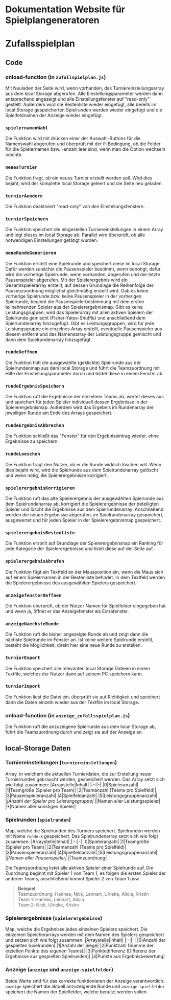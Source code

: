 # Dokumentation Website für Spielplangeneratoren

# Zufallsspielplan

## Code

### onload-function (in `zufallspielplan.js`)
Mit Neuladen der Seite wird, wenn vorhanden, das Turniereinstellungsarray aus dem local Storage abgerufen. Alle Einstellungsparameter werden dann entsprechend angezeigt und alle Einstellungsfenster auf "read-only" gestellt. Außerdem wird die Bestenliste wieder eingefügt, alle bereits im local Storage gespeicherten Spielrunden werden wieder eingefügt und die Spielfeldnamen der Anzeige wieder eingefügt.

### `spielernamenWahl`
Die Funktion wird mit drücken einer der Auswahl-Buttons für die Namenswahl abgerufen und überprüft mit der if-Bedingung, ob die Felder für die Spielernamen bzw. -anzahl leer sind, wenn man die Option wechseln möchte.

### `neuesTurnier`
Die Funktion fragt, ob ein neues Turnier erstellt werden soll. Wird dies bejaht, wird der komplette local Storage geleert und die Seite neu geladen.

### `turnierAendern`
Die Funktion deaktiviert "read-only" von den Einstellungsfenstern.

### `turnierSpeichern`
Die Funktion speichert die eingestellen Turniereinstellungen in einem Array und legt dieses im local Storage ab. Parallel wird überprüft, ob alle notwendigen Einstellungen getätigt wurden.

### `neueRundeGenerieren`
Die Funktion erstellt eine Spielrunde und speichert diese im local Storage. Dafür werden zunächst die Pausenspieler bestimmt, wenn benötigt, dafür wird die vorherige Spielrunde, wenn vorhanden, abgerufen und der letzte Pausenspieler abgerufen. Mit der Spielerergebnis wird ein Gesamtspielerarray erstellt, auf dessen Grundlage die Reihenfolge der Pausenzuordnung möglichst gleichmäßig erstellt wird. Gab es keine vorherige Spielrunde bzw. keine Pausenspieler in der vorherigen Spielrunde, beginnt die Pausenspielerbestimmung mit dem ersten teilnehmenden Spieler aus der Spielerergebnismap. Gibt es keine Leistungsgruppen, wird das Spielerarray mit allen aktiven Spielern der Spielrunde gemischt (Fisher-Yates-Shuffle) und anschließend dem Spielrundenarray hinzugefügt. Gibt es Leistungsgruppen, wird für jede Leistungsgruppe ein einzelnes Array erstellt, eventuelle Pausenspieler aus diesem entfernt und das Namensarray der Leistungsgruppe gemischt und dann dem Spielrundenarray hinzugefügt.

### `rundeOeffnen`
Die Funktion holt die ausgewählte (geklickte) Spielrunde aus der Spielrundenmap aus dem local Storage und führt die Teamzuordnung mit Hilfe der Einstellungsparameter durch und bildet diese in einem Fenster ab.

### `rundeErgebnisSpeichern`
Die Funktion ruft die Ergebnisse der einzelnen Teams ab, wertet dieses aus und speichert für jeden Spieler individuell dessen Ergebnisse in der Spielerergebnismap. Außerdem wird das Ergebnis im Rundenarray der jeweiligen Runde am Ende des Arrays gespeichert.

### `rundeErgebnisAbbrechen`
Die Funktion schließt das "Fenster" für den Ergebniseintrag wieder, ohne Ergebnisse zu speichern.

### `rundeLoeschen`
Die Funktion fragt den Nutzer, ob er die Runde wirklich löschen will. Wenn dies bejaht wird, wird die Spielrunde aus dem Spielrundenarray gelöscht und wenn nötig, die Spielerergebnisse korrigiert.

### `spielerergebnisKorrigieren`
Die Funktion ruft das alte Spielerergebnis der ausgewählten Spielrunde aus dem Spielrundenarray ab, korrigiert die Spielerergebnisse der beteiligten Spieler und löscht die Ergebnisse aus dem Spielrundenarray. Anschließend werden die neuen Ergebnisse abgerufen, im Spielrundenarray gespeichert, ausgewertet und für jeden Spieler in der Spielerergebnismap gespeichert.

### `spielerergebnisBestenliste`
Die Funktion erstellt auf Grundlage der Spielerergebnismap ein Ranking für jede Kategorie der Spielerergebnisse und listet diese auf der Seite auf.

### `spielerergebnisAbrufen`
Die Funktion fügt ein Textfeld an der Mausposition ein, wenn die Maus sich auf einem Spielernamen in der Bestenliste befindet. In dem Textfeld werden die Spielerergebnisse des ausgewählten Spielers gespeichert.

### `anzeigefensterOeffnen`
Die Funktion überprüft, ob der Nutzer Namen für Spielfelder eingegeben hat und wenn ja, öffnet er das Anzeigefenster als Extrafenster.

### `anzeigeNaechsteRunde`
Die Funktion ruft die bisher angezeigte Runde ab und zeigt dann die nächste Spielrunde im Fenster an. Ist keine weitere Spielrunde erstellt, besteht die Möglichkeit, direkt hier eine neue Runde zu erstellen.

### `turnierExport`
Die Funktion speichert alle relevanten local Storage Dateien in einem Textfile, welches der Nutzer dann auf seinem PC speichern kann.

### `turnierImport`
Die Funktion liest die Datei ein, überprüft sie auf Richtigkeit und speichert dann die Daten einzeln wieder aus der Textfile im local Storage.

### onload-function (in `anzeige_zufallsspielplan.js`)
Die Funktion ruft die anzuzeigene Spielrunde aus dem local Storage ab, führt die Teamzuordnung durch und zeigt sie auf der Anzeige an.

## local-Storage Daten
### Turniereinstellungen (`turniereinstellungen`)
Array, in welchem die aktuellen Turnierdaten, die zur Erstellung neuer Turnierrunden gebraucht werden, gespeichert werden. Das Array setzt sich wie folgt zusammen:
|Arraystelle|Inhalt|
|:-:|-|
|0|Spieleranzahl|
|1|Teamgröße (Spieler pro Team)|
|2|Teamanzahl (Teams pro Spielfeld)|
|3|Pausenspieleranzahl|
|4|Spielfeldanzahl|
|5|Leistungsgruppenanzahl|
|*|Anzahl der Spieler pro Leistungsgruppe|
|*|Namen aller Leistungsspieler|
|*|Namen aller sonstigen Spieler|

### Spielrunden (`spielrunden`)
Map, welche die Spielrunden des Turniers speichert. Spielrunden werden mit Name `runde-X` gespeichert. Das Spielrundenarray setzt sich wie folgt zusammen:
|Arraystelle|Inhalt|
|:-:|-|
|0|Spieleranzahl|
|1|Teamgröße (Spieler pro Team)|
|2|Teamanzahl (Teams pro Spielfeld)|
|3|Pausenspieleranzahl|
|4|Spielfeldanzahl|
|5|Leistungsgruppenanzahl|
|*|Namen aller Pausenspieler|
|*|Teamzuordnung|

Die Teamzuordnung listet alle aktiven Spieler einer Spielrunde auf. Die Zuordnung beginnt mit Spieler 1 von Team 1, es folgen die ersten Spieler der anderen Teams, anschließend kommt Spieler 2 von Team 1 usw.

>**Beispiel**\
>Teamzuordnung: Hannes, Nick, Lennart, Ulrieke, Alicia, Kristin\
>Team 1: Hannes, Lennart, Alicia\
>Team 2: Nick, Ulrieke, Kristin

### Spielerergebnisse (`spielerergebnisse`)
Map, welche die Ergebnisse jedes einzelnen Spielers speichert. Die einzelnen Speicherarrays werden mit dem Namen des Spielers gespeichert und setzen sich wie folgt zusammen:
|Arraystelle|Inhalt|
|:-:|-|
|0|Anzahl der gespielten Spielrunden|
|1|Anzahl der Siege|
|2|Punktzahl (Summe der erzielten Punkte des eigenen Teams)|
|3|Punktedifferenz (Differenz der Ergebnisse aus gespielten Spielrunden)|
|4|Punkte aus Ergebnisbewertung|

### Anzeige (`anzeige` und `anzeige-spielfelder`)
Beide Werte sind für das korrekte funktionieren der Anzeige verantwortlich. `anzeige` speichert die aktuell anzuzeigende Runde und `anzeige-spielfelder` speichert die Namen der Spielfelder, welche benutzt werden sollen.